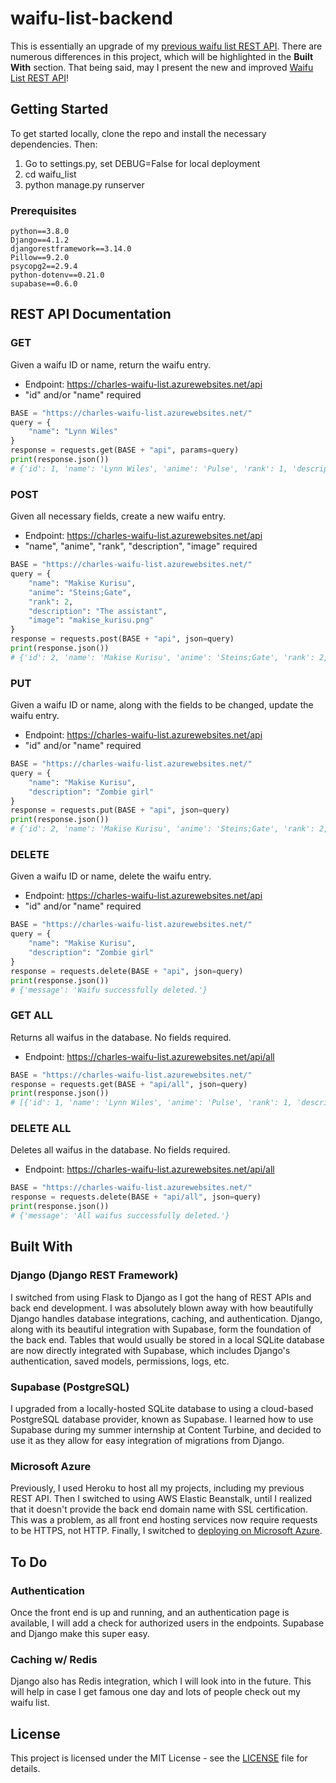 # waifu-list-backend
This is essentially an upgrade of my <a href="https://github.com/Chubbyman2/waifu-list-api">previous waifu list REST API</a>. There are numerous differences in this project, which will be highlighted in the **Built With** section. That being said, may I present the new and improved <a href="https://charles-waifu-list.azurewebsites.net/">Waifu List REST API</a>!

## Getting Started
To get started locally, clone the repo and install the necessary dependencies. Then:
1. Go to settings.py, set DEBUG=False for local deployment
2. cd waifu_list
3. python manage.py runserver

### Prerequisites
```
python==3.8.0
Django==4.1.2
djangorestframework==3.14.0
Pillow==9.2.0
psycopg2==2.9.4
python-dotenv==0.21.0
supabase==0.6.0
```

## REST API Documentation

### GET
Given a waifu ID or name, return the waifu entry.
- Endpoint: https://charles-waifu-list.azurewebsites.net/api
- "id" and/or "name" required
```py
BASE = "https://charles-waifu-list.azurewebsites.net/"
query = {
    "name": "Lynn Wiles"
}
response = requests.get(BASE + "api", params=query)
print(response.json())
# {'id': 1, 'name': 'Lynn Wiles', 'anime': 'Pulse', 'rank': 1, 'description': 'My ideal girl', 'image': 'lynn_wiles.png', 'created_at': '2022-10-08T17:31:32.100908Z', 'updated_at': '2022-10-08T17:31:32.100908Z'}
```

### POST
Given all necessary fields, create a new waifu entry.
- Endpoint: https://charles-waifu-list.azurewebsites.net/api
- "name", "anime", "rank", "description", "image" required
```py
BASE = "https://charles-waifu-list.azurewebsites.net/"
query = {
    "name": "Makise Kurisu",
    "anime": "Steins;Gate",
    "rank": 2,
    "description": "The assistant",
    "image": "makise_kurisu.png"
}
response = requests.post(BASE + "api", json=query)
print(response.json())
# {'id': 2, 'name': 'Makise Kurisu', 'anime': 'Steins;Gate', 'rank': 2, 'description': 'The assistant', 'image': 'makise_kurisu.png', 'created_at': '2022-10-08T20:30:22.072971Z', 'updated_at': '2022-10-08T22:17:17.188822Z'}
```

### PUT
Given a waifu ID or name, along with the fields to be changed, update the waifu entry.
- Endpoint: https://charles-waifu-list.azurewebsites.net/api
- "id" and/or "name" required
```py
BASE = "https://charles-waifu-list.azurewebsites.net/"
query = {
    "name": "Makise Kurisu",
    "description": "Zombie girl"
}
response = requests.put(BASE + "api", json=query)
print(response.json())
# {'id': 2, 'name': 'Makise Kurisu', 'anime': 'Steins;Gate', 'rank': 2, 'description': 'Zombie girl', 'image': 'makise_kurisu.png', 'created_at': '2022-10-08T20:30:22.072971Z', 'updated_at': '2022-10-08T22:17:17.188822Z'}
```

### DELETE
Given a waifu ID or name, delete the waifu entry.
- Endpoint: https://charles-waifu-list.azurewebsites.net/api
- "id" and/or "name" required
```py
BASE = "https://charles-waifu-list.azurewebsites.net/"
query = {
    "name": "Makise Kurisu",
    "description": "Zombie girl"
}
response = requests.delete(BASE + "api", json=query)
print(response.json())
# {'message': 'Waifu successfully deleted.'}
```

### GET ALL
Returns all waifus in the database. No fields required.
- Endpoint: https://charles-waifu-list.azurewebsites.net/api/all
```py
BASE = "https://charles-waifu-list.azurewebsites.net/"
response = requests.get(BASE + "api/all", json=query)
print(response.json())
# [{'id': 1, 'name': 'Lynn Wiles', 'anime': 'Pulse', 'rank': 1, 'description': 'My ideal girl', 'image': 'lynn_wiles.png', 'created_at': '2022-10-08T17:31:32.100908Z', 'updated_at': '2022-10-08T17:31:32.100908Z'}, {'id': 2, 'name': 'Makise Kurisu', 'anime': 'Steins;Gate', 'rank': 2, 'description': 'Zombie girl', 'image': 'makise_kurisu.png', 'created_at': '2022-10-08T20:30:22.072971Z', 'updated_at': '2022-10-08T20:30:22.072971Z'}]
```

### DELETE ALL
Deletes all waifus in the database. No fields required.
- Endpoint: https://charles-waifu-list.azurewebsites.net/api/all
```py
BASE = "https://charles-waifu-list.azurewebsites.net/"
response = requests.delete(BASE + "api/all", json=query)
print(response.json())
# {'message': 'All waifus successfully deleted.'}
```

## Built With
### Django (Django REST Framework)
I switched from using Flask to Django as I got the hang of REST APIs and back end development. I was absolutely blown away with how beautifully Django handles database integrations, caching, and authentication. Django, along with its beautiful integration with Supabase, form the foundation of the back end. Tables that would usually be stored in a local SQLite database are now directly integrated with Supabase, which includes Django's authentication, saved models, permissions, logs, etc.

### Supabase (PostgreSQL)
I upgraded from a locally-hosted SQLite database to using a cloud-based PostgreSQL database provider, known as Supabase. I learned how to use Supabase during my summer internship at Content Turbine, and decided to use it as they allow for easy integration of migrations from Django.

### Microsoft Azure
Previously, I used Heroku to host all my projects, including my previous REST API. Then I switched to using AWS Elastic Beanstalk, until I realized that it doesn't provide the back end domain name with SSL certification. This was a problem, as all front end hosting services now require requests to be HTTPS, not HTTP. Finally, I switched to <a href="https://learn.microsoft.com/en-us/azure/app-service/configure-language-python#container-startup-process?appservice=startup">deploying on Microsoft Azure</a>.

## To Do
### Authentication
Once the front end is up and running, and an authentication page is available, I will add a check for authorized users in the endpoints. Supabase and Django make this super easy.

### Caching w/ Redis
Django also has Redis integration, which I will look into in the future. This will help in case I get famous one day and lots of people check out my waifu list.

## License
This project is licensed under the MIT License - see the <a href="https://github.com/Chubbyman2/waifu-list-backend/blob/main/LICENSE">LICENSE</a> file for details.
